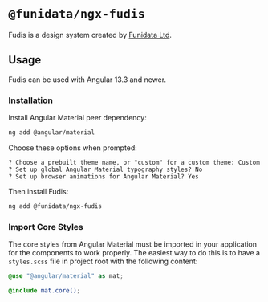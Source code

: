# `@funidata/ngx-fudis`

Fudis is a design system created by [Funidata Ltd](https://funidata.fi/).

## Usage

Fudis can be used with Angular 13.3 and newer.

### Installation

Install Angular Material peer dependency:

```bash
ng add @angular/material
```

Choose these options when prompted:

```
? Choose a prebuilt theme name, or "custom" for a custom theme: Custom
? Set up global Angular Material typography styles? No
? Set up browser animations for Angular Material? Yes
```

Then install Fudis:

```bash
ng add @funidata/ngx-fudis 
```

### Import Core Styles

The core styles from Angular Material must be imported in your application for the components to work properly. The easiest way to do this is to have a `styles.scss` file in project root with the following content:

```scss
@use "@angular/material" as mat;

@include mat.core();
```
